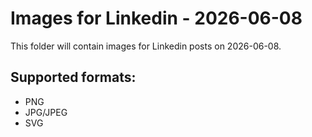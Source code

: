 # Images for Linkedin - 2026-06-08

This folder will contain images for Linkedin posts on 2026-06-08.

## Supported formats:
- PNG
- JPG/JPEG
- SVG
